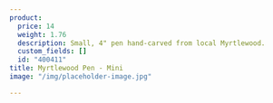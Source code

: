 ```yaml
---
product:
  price: 14
  weight: 1.76
  description: Small, 4" pen hand-carved from local Myrtlewood.
  custom_fields: []
  id: "400411"
title: Myrtlewood Pen - Mini
image: "/img/placeholder-image.jpg"

---
```

